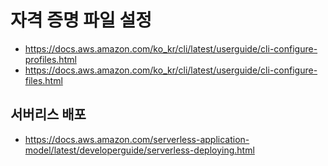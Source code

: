 # 자격 증명 파일 설정

- https://docs.aws.amazon.com/ko_kr/cli/latest/userguide/cli-configure-profiles.html
- https://docs.aws.amazon.com/ko_kr/cli/latest/userguide/cli-configure-files.html

## 서버리스 배포

- https://docs.aws.amazon.com/serverless-application-model/latest/developerguide/serverless-deploying.html
